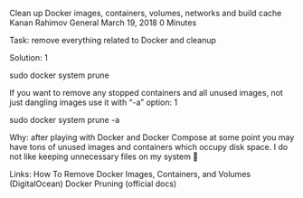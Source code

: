 
Clean up Docker images, containers, volumes, networks and build cache
Kanan Rahimov	General	March 19, 2018	0 Minutes	

Task: remove everything related to Docker and cleanup

Solution:
1
	
sudo docker system prune

If you want to remove any stopped containers and all unused images, not just dangling images use it with “-a” option:
1
	
sudo docker system prune -a

Why: after playing with Docker and Docker Compose at some point you may have tons of unused images and containers which occupy disk space. I do not like keeping unnecessary files on my system 🙂

Links:
How To Remove Docker Images, Containers, and Volumes (DigitalOcean)
Docker Pruning (official docs)
